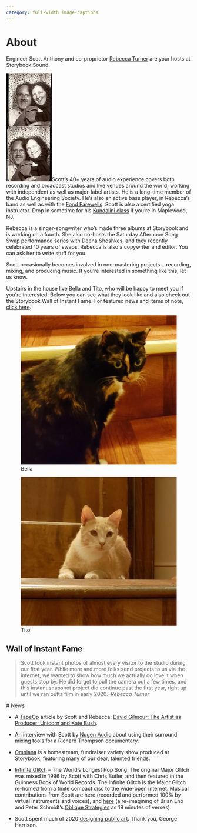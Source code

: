 ```yaml
---
category: full-width image-captions
---
```

<a id=about></a>
# About

<p>Engineer Scott Anthony and co-proprietor <a href="http://rebeccaturner.net" target="_blank">Rebecca Turner</a> are your hosts at Storybook Sound.</p>



<p><img alt="Rebecca and Scott" class="alignright" width="124" height="294" src="images/PhotoBooth.jpg">Scott’s 40+ years of audio experience covers both recording and broadcast studios and live venues around the world, working with independent as well as major-label artists. He is a long-time member of the Audio Engineering Society. He’s also an active bass player, in Rebecca’s band as well as with the <a href="https://www.facebook.com/FondFarewellsBand" target="_blank">Fond Farewells</a>. Scott is also a certified yoga instructor. Drop in sometime for his <a href="https://clients.mindbodyonline.com/classic/home?studioid=275360">Kundalini class</a> if you’re in Maplewood, NJ.</p>

<p>Rebecca is a singer-songwriter who’s made three albums at Storybook and is working on a fourth. She also co-hosts the Saturday Afternoon Song Swap performance series with Deena Shoshkes, and they recently celebrated 10 years of swaps. Rebecca is also a copywriter and editor. You can ask her to write stuff for you.</p>

<p>Scott occasionally becomes involved in non-mastering projects… recording, mixing, and producing music. If you’re interested in something like this, let us know.</p>

<p>Upstairs in the house live Bella and Tito, who will be happy to meet you if you're interested. Below you can see what they look like and also check out the Storybook Wall of Instant Fame. For featured news and items of note, <a href="#news">click here</a>.<p>

<div class="narrow row portraits">
  <div class="col">
    <figure>
      <div class="circular--portrait">
        <img src="images/Bella.jpg" />
      </div>
      <figcaption>Bella</figcaption>
    </figure>
  </div>
  <div class="col">
    <figure>
      <div class="circular--portrait">
        <img src="images/Tito.jpg" />
      </div>
      <figcaption>Tito</figcaption>
    </figure>
  </div>
</div>
<style>
  .wall-of-instant-fame figure {
    border: 1px solid #999;
    padding: 1em 0.4em;
  }
  .wall-of-instant-fame .gallery-image {
    display: flex;
    align-items: center;
    justify-content: center;
    text-align: center;
    background-size: cover;
    background-repeat: no-repeat;
    margin: 0.6em auto;
  }
  body.image-captions #gallerydlg figure {
    flex-direction: column;
  }
  body.image-captions #gallerydlg .gallery-image {
    width: 100%;
    height: 50vh;
    min-width: 90vw;
  }
</style>
<script src="gallery.js" type=module></script>
<link rel="stylesheet" href="styles/gallery.css">
<h2 id="wall-of-instant-fame">Wall of Instant Fame</h2>
<blockquote>Scott took instant photos of almost every visitor to the studio during our first year. While more and more folks send projects to us via the internet, we wanted to show how much we actually do love it when guests stop by. He did forget to pull the camera out a few times, and this instant snapshot project did continue past the first year, right up until we ran outta film in early 2020.<cite>–Rebecca Turner</cite></blockquote>
<script>const galleries = {"": {{ site.data.walloffame | jsonify }}};</script>
<div class="wall-of-instant-fame" id=gallery></div>

<div class="narrow" markdown=1>
# News

- A <a href="https://tapeop.com" target="_blank">TapeOp</a> article by Scott and Rebecca: <a href="https://tapeop.com/interviews/138/david-gilmour/" target="_blank">David Gilmour: The Artist as Producer: Unicorn and Kate Bush</a>.

- An interview with Scott by <a href="https://nugenaudio.com/scott-anthony/" target="_blank">Nugen Audio</a> about using their surround mixing tools for a Richard Thompson documentary.

- <a href="https://www.youtube.com/channel/UCAY0zkFuk2dYSZZ3Qesh94A/featured" target="_blank" rel="noopener">Omniana</a> is a homestream, fundraiser variety show produced at Storybook, featuring many of our dear, talented friends.

- <a href="https://infiniteglitch.net/" target="_blank" rel="noopener">Infinite Glitch</a> – The World’s Longest Pop Song. The original Major Glitch was mixed in 1996 by Scott with Chris Butler, and then featured in the Guinness Book of World Records. The Infinite Glitch is the Major Glitch re-homed from a finite compact disc to the wide-open internet. Musical contributions from Scott are here (recorded and performed 100% by virtual instruments and voices), and <a href="https://infiniteglitch.net/view_artist/Oblique%20Orchestra" target="_blank" rel="noopener">here</a> (a re-imagining of Brian Eno and Peter Schmidt’s <a href="https://en.wikipedia.org/wiki/Oblique_Strategies" target="_blank" rel="noopener">Oblique Strategies</a> as 19 minutes of verses).

- Scott spent much of 2020 <a href="art-design" rel="noopener">designing public art</a>. Thank you, George Harrison.

</div>

